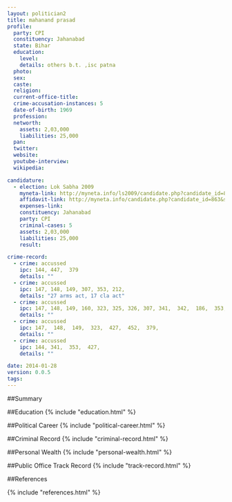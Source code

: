 ```yaml
---
layout: politician2
title: mahanand prasad
profile: 
  party: CPI
  constituency: Jahanabad
  state: Bihar
  education: 
    level: 
    details: others b.t. ,isc patna
  photo: 
  sex: 
  caste: 
  religion: 
  current-office-title: 
  crime-accusation-instances: 5
  date-of-birth: 1969
  profession: 
  networth: 
    assets: 2,03,000
    liabilities: 25,000
  pan: 
  twitter: 
  website: 
  youtube-interview: 
  wikipedia: 

candidature: 
  - election: Lok Sabha 2009
    myneta-link: http://myneta.info/ls2009/candidate.php?candidate_id=863
    affidavit-link: http://myneta.info/candidate.php?candidate_id=863&scan=original
    expenses-link: 
    constituency: Jahanabad 
    party: CPI
    criminal-cases: 5
    assets: 2,03,000
    liabilities: 25,000
    result:  

crime-record: 
  - crime: accussed
    ipc: 144, 447,  379
    details: "" 
  - crime: accussed
    ipc: 147, 148, 149, 307, 353, 212,
    details: "27 arms act, 17 cla act" 
  - crime: accussed
    ipc: 147, 148, 149, 160, 323, 325, 326, 307, 341,  342,  186,  353,  322,  333,  334,  337,  338,  435,  120B, 302,
    details: "" 
  - crime: accussed
    ipc: 147,  148,  149,  323,  427,  452,  379,
    details: "" 
  - crime: accussed
    ipc: 144, 341,  353,  427,
    details: "" 

date: 2014-01-28
version: 0.0.5
tags: 
---
```

##Summary


##Education
{% include "education.html" %}


##Political Career
{% include "political-career.html" %}


##Criminal Record
{% include "criminal-record.html" %}


##Personal Wealth
{% include "personal-wealth.html" %}


##Public Office Track Record
{% include "track-record.html" %}


##References


{% include "references.html" %}